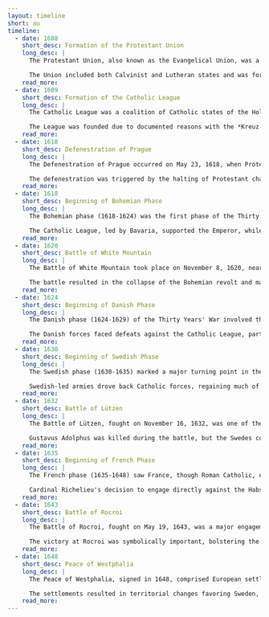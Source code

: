```yaml
---
layout: timeline
short: au
timeline:
  - date: 1608
    short_desc: Formation of the Protestant Union
    long_desc: |
      The Protestant Union, also known as the Evangelical Union, was a coalition of Protestant German states formed on May 14, 1608. It was created by Frederick IV, Elector Palatine, to defend the rights, land, and safety of each member.

      The Union included both Calvinist and Lutheran states and was formed following the reestablishment of Catholicism in Donauwörth and the Imperial Diet's decision that renewal of the Peace of Augsburg should be conditional upon the restoration of all church land appropriated since 1552.
    read_more:
  - date: 1609
    short_desc: Formation of the Catholic League
    long_desc: |
      The Catholic League was a coalition of Catholic states of the Holy Roman Empire formed on July 10, 1609. It was created to act politically and negotiate issues with the Protestant Union and was subsequently concluded as a military alliance for the defense of the Catholic religion and peace within the Empire.

      The League was founded due to documented reasons with the *Kreuz- und Fahnengefecht* incident in Donauwörth and the Protestant Union forming in the same year to prevent a reformation in the Catholic state.
    read_more:
  - date: 1618
    short_desc: Defenestration of Prague
    long_desc: |
      The Defenestration of Prague occurred on May 23, 1618, when Protestant rebels threw two Catholic governors and their secretary from a window at Prague Castle. This event sparked the Bohemian revolt against the Habsburg emperor and marked the beginning of the Thirty Years' War.

      The defenestration was triggered by the halting of Protestant chapel construction by Roman Catholic officials. The act of throwing the officials out the window was seen as a violation of Protestant liberties guaranteed by the 1609 Letter of Majesty.
    read_more:
  - date: 1618
    short_desc: Beginning of Bohemian Phase
    long_desc: |
      The Bohemian phase (1618-1624) was the first phase of the Thirty Years' War, characterized by a revolt in Bohemia against Habsburg rule. Protestant Czech nobles rebelled against Ferdinand II and his Catholic governors, leading to widespread conflict.

      The Catholic League, led by Bavaria, supported the Emperor, while the Bohemian rebels sought alliances with other Protestant forces. The phase concluded with the Battle of White Mountain in 1620, where the Catholic forces decisively defeated the Bohemian rebels, leading to the re-establishment of Habsburg control.
    read_more:
  - date: 1620
    short_desc: Battle of White Mountain
    long_desc: |
      The Battle of White Mountain took place on November 8, 1620, near Prague, where the Catholic League forces defeated the Bohemian rebels. This battle was a significant victory for the Catholic League, enabling Emperor Ferdinand II to regain control over Bohemia.

      The battle resulted in the collapse of the Bohemian revolt and marked the end of the Bohemian phase of the Thirty Years' War. The victory allowed the Habsburgs to consolidate their power and suppress Protestantism in Bohemia.
    read_more:
  - date: 1624
    short_desc: Beginning of Danish Phase
    long_desc: |
      The Danish phase (1624-1629) of the Thirty Years' War involved the intervention of King Christian IV of Denmark to protect Protestantism and expand his influence in Northern Europe. However, his ambitions to control the Baltic Maritime Trade and expand political power led him to enter the war.

      The Danish forces faced defeats against the Catholic League, particularly at the Battle of Lutter in 1626, where more than half the Danish army was destroyed, and Denmark was ultimately forced to sue for peace at the Treaty of Lübeck.
    read_more:
  - date: 1630
    short_desc: Beginning of Swedish Phase
    long_desc: |
      The Swedish phase (1630-1635) marked a major turning point in the Thirty Years' War with the intervention of Sweden under King Gustavus Adolphus. Gustavus Adolphus landed his army in Pomerania and aimed to protect Protestant territories within the Holy Roman Empire.

      Swedish-led armies drove back Catholic forces, regaining much of the lost Protestant territory, particularly at the Battle of Breitenfeld in 1631. Despite initial successes, the death of Gustavus Adolphus at the Battle of Lützen in 1632 shifted the dynamics of the war.
    read_more:
  - date: 1632
    short_desc: Battle of Lützen
    long_desc: |
      The Battle of Lützen, fought on November 16, 1632, was one of the most important battles of the Thirty Years' War. Led by King Gustavus Adolphus, the allied army narrowly defeated the Imperial force, but both sides suffered heavy casualties.

      Gustavus Adolphus was killed during the battle, but the Swedes continued the war under Axel Oxenstierna's direction. The battle's outcome forced Wallenstein out of Saxony and cemented French leadership of the anti-Habsburg alliance.
    read_more:
  - date: 1635
    short_desc: Beginning of French Phase
    long_desc: |
      The French phase (1635-1648) saw France, though Roman Catholic, entering the Thirty Years' War on the side of the Protestants to counter the Habsburgs. France aimed to end the encirclement by Habsburg powers on its borders.

      Cardinal Richelieu's decision to engage directly against the Habsburgs led to initial military defeats, but the tide turned in 1640 with victories such as the siege and capture of Arras. The war continued until the Peace of Westphalia in 1648.
    read_more:
  - date: 1643
    short_desc: Battle of Rocroi
    long_desc: |
      The Battle of Rocroi, fought on May 19, 1643, was a major engagement of the Thirty Years' War. Led by the Duke of Enghien, the French army shattered the myth of invincibility of the Spanish Tercios, marking the beginning of French hegemony in Europe.

      The victory at Rocroi was symbolically important, bolstering the reign of the new French king, Louis XIV. It also established Enghien's reputation, leading to his later victories and the name "the Great Condé".
    read_more:
  - date: 1648
    short_desc: Peace of Westphalia
    long_desc: |
      The Peace of Westphalia, signed in 1648, comprised European settlements that ended the Thirty Years' War. The peace was negotiated in the Westphalian towns of Münster and Osnabrück, with treaties signed between Spain and the Dutch and between Emperor Ferdinand III, German princes, France, and Sweden.

      The settlements resulted in territorial changes favoring Sweden, France, and their allies and confirmed independence for the United Provinces of the Netherlands and the Swiss Confederation. The treaties also recognized German princes as absolute sovereigns, weakening the Holy Roman Empire's central authority and laying the foundation for the modern state system and territorial sovereignty.
    read_more:
---
```


